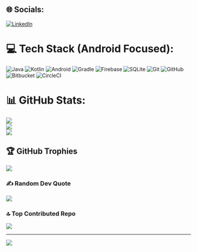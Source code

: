 ## 🌐 Socials:
[![LinkedIn](https://img.shields.io/badge/LinkedIn-%230077B5.svg?logo=linkedin&logoColor=white)](https://www.linkedin.com/in/sharma-prince/) 

# 💻 Tech Stack (Android Focused):
![Java](https://img.shields.io/badge/java-%23ED8B00.svg?style=for-the-badge&logo=openjdk&logoColor=white) 
![Kotlin](https://img.shields.io/badge/kotlin-%237F52FF.svg?style=for-the-badge&logo=kotlin&logoColor=white) 
![Android](https://img.shields.io/badge/android-%233DDC84.svg?style=for-the-badge&logo=android&logoColor=white)
![Gradle](https://img.shields.io/badge/gradle-%2302303A.svg?style=for-the-badge&logo=gradle&logoColor=white)
![Firebase](https://img.shields.io/badge/firebase-%23039BE5.svg?style=for-the-badge&logo=firebase)
![SQLite](https://img.shields.io/badge/sqlite-%23003B57.svg?style=for-the-badge&logo=sqlite&logoColor=white)
![Git](https://img.shields.io/badge/git-%23F05033.svg?style=for-the-badge&logo=git&logoColor=white) 
![GitHub](https://img.shields.io/badge/github-%23121011.svg?style=for-the-badge&logo=github&logoColor=white)
![Bitbucket](https://img.shields.io/badge/bitbucket-%230047B3.svg?style=for-the-badge&logo=bitbucket&logoColor=white)
![CircleCI](https://img.shields.io/badge/circleci-%23161616.svg?style=for-the-badge&logo=circleci&logoColor=white)

# 📊 GitHub Stats:
![](https://github-readme-stats.vercel.app/api?username=Princekumar&theme=dark&hide_border=false&include_all_commits=true&count_private=false)<br/>
![](https://github-readme-streak-stats.herokuapp.com/?user=Princekumar&theme=dark&hide_border=false)<br/>
![](https://github-readme-stats.vercel.app/api/top-langs/?username=Princekumar&theme=dark&hide_border=false&layout=compact)

## 🏆 GitHub Trophies
![](https://github-profile-trophy.vercel.app/?username=Princekumar&theme=radical&no-frame=false&no-bg=false&margin-w=4)

### ✍️ Random Dev Quote
![](https://quotes-github-readme.vercel.app/api?type=horizontal&theme=radical)

### 🔝 Top Contributed Repo
![](https://github-contributor-stats.vercel.app/api?username=Princekumar&limit=5&theme=dark&combine_all_yearly_contributions=true)

---
[![](https://visitcount.itsvg.in/api?id=Princekumar&icon=0&color=1)](https://visitcount.itsvg.in)

<!-- Cleaned & Focused on Android Development -->
